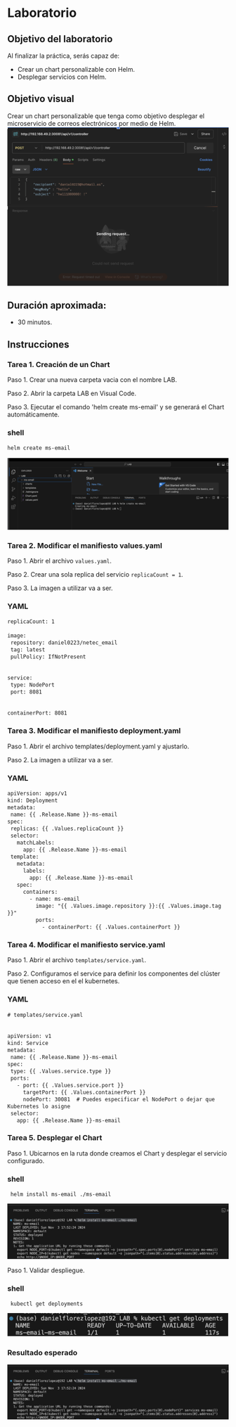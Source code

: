 # Laboratorio 

## Objetivo del laboratorio
Al finalizar la práctica, serás capaz de:
- Crear un chart personalizable con Helm.
- Desplegar servicios con Helm.

## Objetivo visual 
Crear un chart personalizable que tenga como objetivo desplegar el microservicio de correos electrónicos por medio de Helm.
![diagrama1](../../images/lab_email_with_Helm.png)

## Duración aproximada:
- 30 minutos.
  
## Instrucciones 

### Tarea 1. Creación de un Chart
Paso 1. Crear una nueva carpeta vacia con el nombre LAB.

Paso 2. Abrir la carpeta LAB en Visual Code.

Paso 3. Ejecutar el comando 'helm create ms-email' y se generará el Chart automáticamente.

### shell
```shell
helm create ms-email
```

![diagrama1](../../images/LAB_CREACION_CHART.png)

### Tarea 2. Modificar el manifiesto values.yaml

Paso 1. Abrir el archivo `values.yaml`.

Paso 2. Crear una sola replica del servicio `replicaCount = 1`.

Paso 3. La imagen a utilizar va a ser. 
### YAML
```
replicaCount: 1

image:
 repository: daniel0223/netec_email
 tag: latest
 pullPolicy: IfNotPresent


service:
 type: NodePort
 port: 8081


containerPort: 8081
```

### Tarea 3. Modificar el manifiesto deployment.yaml

Paso 1. Abrir el archivo templates/deployment.yaml y ajustarlo.

Paso 2. La imagen a utilizar va a ser.
### YAML
```
apiVersion: apps/v1
kind: Deployment
metadata:
 name: {{ .Release.Name }}-ms-email
spec:
 replicas: {{ .Values.replicaCount }}
 selector:
   matchLabels:
     app: {{ .Release.Name }}-ms-email
 template:
   metadata:
     labels:
       app: {{ .Release.Name }}-ms-email
   spec:
     containers:
       - name: ms-email
         image: "{{ .Values.image.repository }}:{{ .Values.image.tag }}"
         ports:
           - containerPort: {{ .Values.containerPort }}
```

### Tarea 4. Modificar el manifiesto service.yaml

Paso 1. Abrir el archivo `templates/service.yaml`.

Paso 2. Configuramos el service para definir los componentes del clúster que tienen acceso en el el kubernetes.
### YAML
```
# templates/service.yaml


apiVersion: v1
kind: Service
metadata:
 name: {{ .Release.Name }}-ms-email
spec:
 type: {{ .Values.service.type }}
 ports:
   - port: {{ .Values.service.port }}
     targetPort: {{ .Values.containerPort }}
     nodePort: 30081  # Puedes especificar el NodePort o dejar que Kubernetes lo asigne
 selector:
   app: {{ .Release.Name }}-ms-email
```
### Tarea 5. Desplegar el Chart

Paso 1. Ubicarnos en la ruta donde creamos el Chart y desplegar el servicio configurado.

### shell
```shell
 helm install ms-email ./ms-email
```

![imagen resultado](../../images/LAB_INSTALL.png)

Paso 1. Validar despliegue.

### shell
```shell
 kubectl get deployments
```

![imagen resultado](../../images/lab_validar_deploryment.png)

### Resultado esperado
![imagen resultado](../../images/LAB_INSTALL.png)
